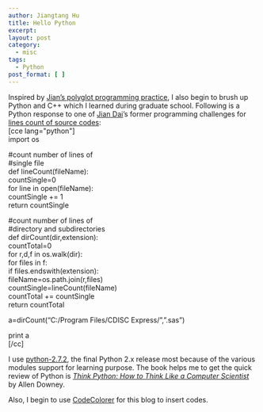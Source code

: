 ```yaml
---
author: Jiangtang Hu
title: Hello Python
excerpt:
layout: post
category:
  - misc
tags:
  - Python
post_format: [ ]
---
```

Inspired by [Jian’s polyglot programming practice][1], I also begin to brush up Python and C++ which I learned during graduate school. Following is a Python response to one of [Jian Dai][2]’s former programming challenges for [lines count of source codes][3]:  
[cce lang="python"]  
import os

#count number of lines of  
#single file  
def lineCount(fileName):  
countSingle=0  
for line in open(fileName):  
countSingle += 1  
return countSingle

#count number of lines of  
#directory and subdirectories  
def dirCount(dir,extension):  
countTotal=0  
for r,d,f in os.walk(dir):  
for files in f:  
if files.endswith(extension):  
fileName=os.path.join(r,files)  
countSingle=lineCount(fileName)  
countTotal += countSingle  
return countTotal

a=dirCount(“C:/Program Files/CDISC Express/”,”.sas”)

print a  
[/cc]

I use [python-2.7.2][4], the final Python 2.x release most because of the various modules support for learning purpose. The book helps me to get the quick review of Python is *[Think Python: How to Think Like a Computer Scientist][5]* by Allen Downey.

Also, I begin to use [CodeColorer][6] for this blog to insert codes.

 [1]: http://www.jiangtanghu.com/blog/2011/08/15/sas-bloggers-in-action-2-jian-dai-and-his-sas-academy/
 [2]: http://tech.groups.yahoo.com/group/sas_academy/
 [3]: http://blog.clinovo.com/megha-becomes-the-third-time-winner-june-programming-challenge-now-is-finished/
 [4]: http://www.jiangtanghu.com/docs/en/readME_IDE.txt
 [5]: http://greenteapress.com/thinkpython/thinkpython.html
 [6]: http://kpumuk.info/projects/wordpress-plugins/codecolorer/